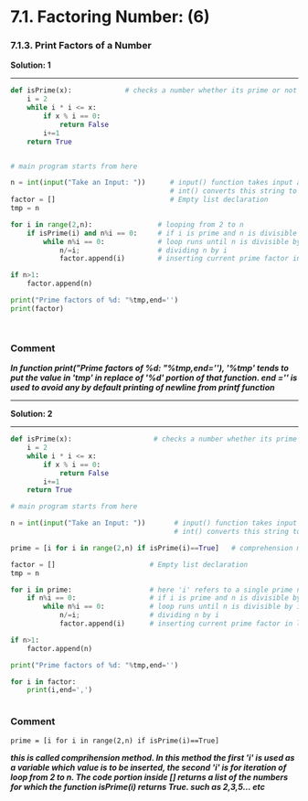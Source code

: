 
# 7.1. Factoring Number: (6)

### 7.1.3. Print Factors of a Number



**Solution: 1**

--------------------


```python
def isPrime(x):             # checks a number whether its prime or not
    i = 2
    while i * i <= x:
        if x % i == 0:
            return False
        i+=1
    return True


# main program starts from here

n = int(input("Take an Input: "))      # input() function takes input as string.
                                       # int() converts this string to integer type
factor = []                            # Empty list declaration
tmp = n

for i in range(2,n):                # looping from 2 to n
    if isPrime(i) and n%i == 0:     # if i is prime and n is divisible by i
        while n%i == 0:             # loop runs until n is divisible by i
            n/=i;                   # dividing n by i
            factor.append(i)        # inserting current prime factor in list

if n>1:
    factor.append(n)

print("Prime factors of %d: "%tmp,end='')
print(factor)




```

### Comment

***In function print("Prime factors of %d: "%tmp,end=''),  '%tmp' tends to put the value in 'tmp' in replace of '%d' portion of that function. end ='' is used to avoid any by default printing of newline from printf function***

--------------------------

**Solution: 2**

-------------------

```python
def isPrime(x):                    # checks a number whether its prime or not
    i = 2
    while i * i <= x:
        if x % i == 0:
            return False
        i+=1
    return True

# main program starts from here

n = int(input("Take an Input: "))       # input() function takes input as string.
                                        # int() converts this string to integer type

prime = [i for i in range(2,n) if isPrime(i)==True]   # comprehension method. Discussed detailed in comment section

factor = []                       # Empty list declaration
tmp = n

for i in prime:                   # here 'i' refers to a single prime number in 'prime' list
    if n%i == 0:                  # if i is prime and n is divisible by i
        while n%i == 0:           # loop runs until n is divisible by i
            n/=i;                 # dividing n by i
            factor.append(i)      # inserting current prime factor in list

if n>1:
    factor.append(n)

print("Prime factors of %d: "%tmp,end='')

for i in factor:
    print(i,end=',')



```

### Comment

```prime = [i for i in range(2,n) if isPrime(i)==True]```

***this is called comprihension method. In this method the first 'i' is used as a variable which value is to be inserted, the second 'i' is for iteration of loop from 2 to n. The code portion inside [] returns a list of the numbers for which the function isPrime(i) returns True. such as 2,3,5... etc***
